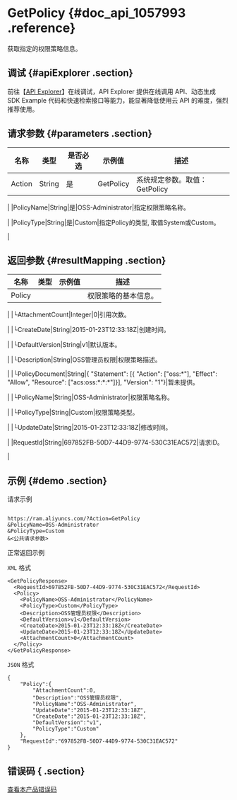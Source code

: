 # GetPolicy {#doc_api_1057993 .reference}

获取指定的权限策略信息。

## 调试 {#apiExplorer .section}

前往【[API Explorer](https://api.aliyun.com/#product=Ram&api=GetPolicy)】在线调试，API Explorer 提供在线调用 API、动态生成 SDK Example 代码和快速检索接口等能力，能显著降低使用云 API 的难度，强烈推荐使用。

## 请求参数 {#parameters .section}

|名称|类型|是否必选|示例值|描述|
|--|--|----|---|--|
|Action|String|是|GetPolicy|系统规定参数。取值：GetPolicy

 |
|PolicyName|String|是|OSS-Administrator|指定权限策略名称。

 |
|PolicyType|String|是|Custom|指定Policy的类型, 取值System或Custom。

 |

## 返回参数 {#resultMapping .section}

|名称|类型|示例值|描述|
|--|--|---|--|
|Policy| | |权限策略的基本信息。

 |
|└AttachmentCount|Integer|0|引用次数。

 |
|└CreateDate|String|2015-01-23T12:33:18Z|创建时间。

 |
|└DefaultVersion|String|v1|默认版本。

 |
|└Description|String|OSS管理员权限|权限策略描述。

 |
|└PolicyDocument|String|\{ "Statement": \[\{ "Action": \["oss:\*"\], "Effect": "Allow", "Resource": \["acs:oss:\*:\*:\*"\]\}\], "Version": "1"\}|暂未提供。

 |
|└PolicyName|String|OSS-Administrator|权限策略名称。

 |
|└PolicyType|String|Custom|权限策略类型。

 |
|└UpdateDate|String|2015-01-23T12:33:18Z|修改时间。

 |
|RequestId|String|697852FB-50D7-44D9-9774-530C31EAC572|请求ID。

 |

## 示例 {#demo .section}

请求示例

``` {#request_demo}

https://ram.aliyuncs.com/?Action=GetPolicy
&PolicyName=OSS-Administrator
&PolicyType=Custom
&<公共请求参数>

```

正常返回示例

`XML` 格式

``` {#xml_return_success_demo}
<GetPolicyResponse>
  <RequestId>697852FB-50D7-44D9-9774-530C31EAC572</RequestId>
  <Policy>
    <PolicyName>OSS-Administrator</PolicyName>
    <PolicyType>Custom</PolicyType>
    <Description>OSS管理员权限</Description>
    <DefaultVersion>v1</DefaultVersion>
    <CreateDate>2015-01-23T12:33:18Z</CreateDate>
    <UpdateDate>2015-01-23T12:33:18Z</UpdateDate>
    <AttachmentCount>0</AttachmentCount>
  </Policy>
</GetPolicyResponse>

```

`JSON` 格式

``` {#json_return_success_demo}
{
	"Policy":{
		"AttachmentCount":0,
		"Description":"OSS管理员权限",
		"PolicyName":"OSS-Administrator",
		"UpdateDate":"2015-01-23T12:33:18Z",
		"CreateDate":"2015-01-23T12:33:18Z",
		"DefaultVersion":"v1",
		"PolicyType":"Custom"
	},
	"RequestId":"697852FB-50D7-44D9-9774-530C31EAC572"
}
```

## 错误码 { .section}

[查看本产品错误码](https://error-center.aliyun.com/status/product/Ram)


